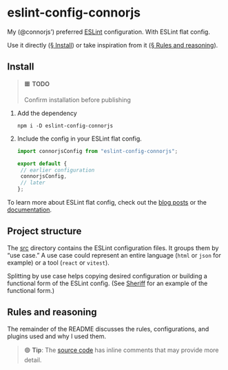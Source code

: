 # eslint-config-connorjs

My (@connorjs’) preferred [ESLint][eslint] configuration. With ESLint flat config.

Use it directly ([§ Install](#install)) or take inspiration from it
([§ Rules and reasoning](#rules-and-reasoning)).

[eslint]: https://eslint.org

## Install

> 🟧 **TODO**
>
> Confirm installation before publishing

1. Add the dependency

   ```shell
   npm i -D eslint-config-connorjs
   ```

2. Include the config in your ESLint flat config.

   ```js
   import connorjsConfig from "eslint-config-connorjs";

   export default {
   	// earlier configuration
   	connorjsConfig,
   	// later
   };
   ```

To learn more about ESLint flat config, check out the [blog
posts][eslint-flat-config-blog] or the [documentation][eslint-flat-config-docs].

[eslint-flat-config-blog]: https://eslint.org/blog/2022/08/new-config-system-part-2/
[eslint-flat-config-docs]: https://eslint.org/docs/latest/use/configure/configuration-files-new

## Project structure

The [src](./src) directory contains the ESLint configuration files. It groups
them by “use case.” A use case could represent an entire language (`html` or
`json` for example) or a tool (`react` or `vitest`).

Splitting by use case helps copying desired configuration or building a
functional form of the ESLint config. (See [Sheriff][sheriff] for an example
of the functional form.)

[sheriff]: https://github.com/AndreaPontrandolfo/sheriff#readme

## Rules and reasoning

The remainder of the README discusses the rules, configurations, and plugins
used and why I used them.

> 🟢 **Tip**: The [source code](./src) has inline comments that may provide more
> detail.
